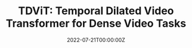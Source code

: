 ---
title: 'TDViT: Temporal Dilated Video Transformer for Dense Video Tasks'
external_link: project/tdvit/tdvit.html

date: "2022-07-21T00:00:00Z"

summary: Guanxiong Sun, Yang Hua, Guosheng Hu, Neil Robertson <br> in ECCV 2022
tags:
- Video Object Detection

links:
- icon: file-pdf
  icon_pack: fas
  name: Paper
  url: https://ojs.aaai.org/index.php/AAAI/article/view/16365
- icon: file-powerpoint
  icon_pack: fas
  name: Project page
  url: project/tdvit/tdvit.html
url_code: ""
url_slides: ""
url_video: ""
---